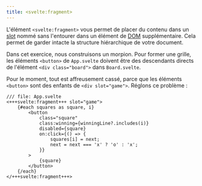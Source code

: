 ```yaml
---
title: <svelte:fragment>
---
```


L'élément `<svelte:fragment>` vous permet de placer du contenu dans un <span class="vo">[slot](SVELTE_SITE_URL/docs/sveltejs#slot)</span> nommé sans l'entourer dans un élément de <span class="vo">[DOM](SVELTE_SITE_URL/docs/web#dom)</span> supplémentaire. Cela permet de garder intacte la structure hiérarchique de votre document.

Dans cet exercice, nous construisons un morpion. Pour former une grille, les éléments `<button>` de `App.svelte` doivent être des descendants directs de l'élément `<div class="board">` dans `Board.svelte`.

Pour le moment, tout est affreusement cassé, parce que les éléments `<button>` sont des enfants de `<div slot="game">`. Réglons ce problème :

```svelte
/// file: App.svelte
<+++svelte:fragment+++ slot="game">
	{#each squares as square, i}
		<button
			class="square"
			class:winning={winningLine?.includes(i)}
			disabled={square}
			on:click={() => {
				squares[i] = next;
				next = next === 'x' ? 'o' : 'x';
			}}
		>
			{square}
		</button>
	{/each}
</+++svelte:fragment+++>
```
